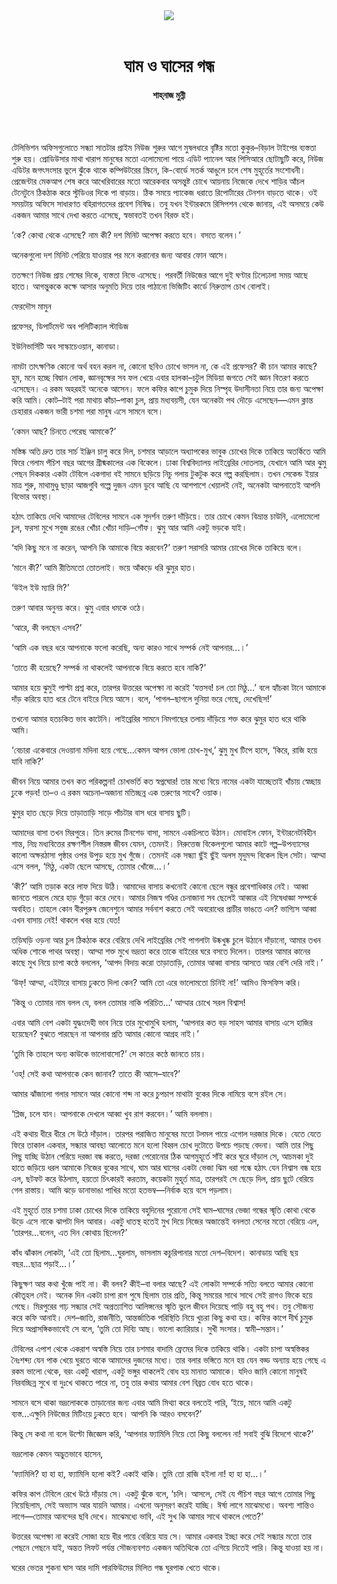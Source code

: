 <div align=center>
<img src=https://images.prothomalo.com/prothomalo-bangla%2F2021-02%2F6cad2cc2-4cc7-49b7-80ba-840dedd5d06f%2FPrescription_.png?rect=0%2C103%2C868%2C456&w=1200&ar=40%3A21&auto=format%2Ccompress&ogImage=true&mode=crop&overlay=&overlay_position=bottom&overlay_width_pct=1 />
<br><br>
<h1>ঘাম ও ঘাসের গন্ধ</h1> 
<h4>শাহ্‌নাজ মুন্নী</h4>
<br><br>
</div>

টেলিভিশন অফিসগুলোতে সন্ধ্যা সাতটার প্রাইম নিউজ শুরুর আগে মুষলধারে বৃষ্টির মতো কুকুর–বিড়াল টাইপের ব্যস্ততা শুরু হয়। প্রোডিউসার মাথা খারাপ মানুষের মতো এলোমেলো পায়ে এডিট প্যানেল আর পিসিআরে ছোটাছুটি করে, নিউজ এডিটর জগৎসংসার ভুলে ঝুঁকে থাকে কম্পিউটরের স্ক্রিনে, কি-বোর্ডে সতর্ক আঙুলে চলে শেষ মুহূর্তের সংশোধনী। প্রেজেন্টার মেকআপ শেষ করে আখেরিবারের মতো আরেকবার অসন্তুষ্ট চোখে আয়নায় নিজেকে দেখে শাড়ির আঁচল টেনেটুনে ঠিকঠাক করে স্টুডিওর দিকে পা বাড়ায়। ঠিক সময়ে প্যাকেজ ধরাতে রিপোর্টারের টেনশন বাড়তে থাকে। ওই সময়টায় অফিসে সাধারণত বহিরাগতদের প্রবেশ নিষিদ্ধ। তবু যখন ইন্টারকমে রিসিপশন থেকে জানায়, এই অসময়ে কেউ একজন আমার সাথে দেখা করতে এসেছে, স্বভাবতই তখন বিরক্ত হই।

‘কে? কোথা থেকে এসেছে? নাম কী? দশ মিনিট অপেক্ষা করতে হবে। বসতে বলেন।’

অনেকগুলো দশ মিনিট পেরিয়ে যাওয়ার পর মনে করানোর জন্য আবার ফোন আসে।

ততক্ষণে নিউজ প্রায় শেষের দিকে, ব্যস্ততা নিভে এসেছে। পরবর্তী নিউজের আগে দুই ঘণ্টার ঢিলেঢালা সময় আছে হাতে। আগন্তুককে কক্ষে আসার অনুমতি দিয়ে তার পাঠানো ভিজিটিং কার্ডে নিরুত্তাপ চোখ বোলাই।

ফেরদৌস মামুন

প্রফেসর, ডিপার্টমেন্ট অব পলিটিক্যাল স্টাডিজ

ইউনিভার্সিটি অব সাস্কাচেওয়ান, কানাডা।

নামটা তাৎক্ষণিক কোনো অর্থ বহন করল না, কোনো ছবিও চোখে ভাসল না, কে এই প্রফেসর? কী চান আমার কাছে? হুম, মনে হচ্ছে বিদ্বান লোক, জ্ঞানবৃক্ষের সব ফল খেয়ে এবার হালকা–চটুল মিডিয়া জগতে সেই জ্ঞান বিতরণ করতে এসেছেন। এ রকম অহরহই অনেকে আসেন। ফলে কফির কাপে চুমুক দিয়ে নিস্পৃহ উদাসীনতা নিয়ে তার জন্য অপেক্ষা করি আমি। কোট–টাই পরা মাথায় কাঁচা–পাকা চুল, প্রায় মধ্যবয়সী, যেন অনেকটা পথ দৌড়ে এসেছেন—এমন ক্লান্ত চেহারার একজন ভারী চশমা পরা মানুষ এসে সামনে বসে।

‘কেমন আছ? চিনতে পেরেছ আমাকে?’

মস্তিষ্ক অতি দ্রুত তার সার্চ ইঞ্জিন চালু করে দিল, চশমার আড়ালে অধ্যাপকের ভাবুক চোখের দিকে তাকিয়ে অতর্কিতে আমি ফিরে গেলাম পঁচিশ বছর আগের গ্রীষ্মকালের এক বিকেলে। ঢাকা বিশ্ববিদ্যালয় লাইব্রেরির দোতলায়, যেখানে আমি আর ঝুমু পেছন দিককার একটা টেবিলে একগাদা বই সামনে ছড়িয়ে নিচু গলায় টুকটুক করে গল্প করছিলাম। তখন সেকেন্ড ইয়ার মাত্র শুরু, মাথামুণ্ডু ছাড়া আজগুবি গল্পে দুজন এমন ডুবে আছি যে আশপাশে খেয়ালই নেই, অনেকটা আপনাতেই আপনি বিভোর অবস্থা।

হঠাৎ তাকিয়ে দেখি আমাদের টেবিলের সামনে এক সুদর্শন তরুণ দাঁড়িয়ে। তার চোখে কেমন বিভ্রান্ত চাউনি, এলোমেলো চুল, ফরসা মুখে সবুজ রঙের খোঁচা খোঁচা দাড়ি–গোঁফ। ঝুমু আর আমি একটু ভড়কে যাই।

‘যদি কিছু মনে না করেন, আপনি কি আমাকে বিয়ে করবেন?’ তরুণ সরাসরি আমার চোখের দিকে তাকিয়ে বলে।

‘মানে কী?’ আমি রীতিমতো তোতলাই। ভয়ে আঁকড়ে ধরি ঝুমুর হাত।

‘উইল ইউ ম্যারি মি?’

তরুণ আবার অনুনয় করে। ঝুমু এবার ধমকে ওঠে।

‘আরে, কী বলছেন এসব?’

‘আমি এক বছর ধরে আপনাকে ফলো করেছি, অন্য কারও সাথে সম্পর্ক নেই আপনার...।’

‘তাতে কী হয়েছে? সম্পর্ক না থাকলেই আপনাকে বিয়ে করতে হবে নাকি?’

আমার হয়ে ঝুমুই পাল্টা প্রশ্ন করে, তারপর উত্তরের অপেক্ষা না করেই ‘যত্তসব! চল তো মিঠু...’ বলে হ্যাঁচকা টানে আমাকে দাঁড় করিয়ে হাত ধরে টেনে বাইরে নিয়ে আসে। বলে, ‘পাগল–ছাগলে দুনিয়া ভরে গেছে, দেখেছিস!’

তখনো আমার হতচকিত ভাব কাটেনি। লাইব্রেরির সামনে নিমগাছের তলায় দাঁড়িয়ে শক্ত করে ঝুমুর হাত ধরে থাকি আমি।

‘বেচারা একেবারে দেওয়ানা মদিনা হয়ে গেছে...কেমন আপন ভোলা চোখ-মুখ,’ ঝুমু মুখ টিপে হাসে, ‘কিরে, রাজি হয়ে যাবি নাকি?’

জীবন নিয়ে আমার তখন কত পরিকল্পনা! চোখভর্তি কত স্বপ্নঘোর! তার মধ্যে বিয়ে নামের একটা যাচ্ছেতাই খাঁচায় স্বেচ্ছায় ঢুকে পড়ব! তা–ও এ রকম অচেনা–অজানা মতিচ্ছন্ন এক তরুণের সাথে? ওয়াক।

ঝুমুর হাত ছেড়ে দিয়ে তাড়াতাড়ি সাড়ে পাঁচটার বাস ধরে বাসায় ছুটি।

আমাদের বাসা তখন মিরপুরে। তিন রুমের টিনশেড বাসা, সামনে একচিলতে উঠান। মোবাইল ফোন, ইন্টারনেটবিহীন শান্ত, নিম্ন মধ্যবিত্তের রক্ষণশীল নিস্তরঙ্গ জীবন যেমন, তেমনই। নিরুত্তেজ বিকেলগুলো আমার কাটে গল্প–উপন্যাসের কালো অক্ষরঠাসা পৃষ্ঠার ওপর উপুড় হয়ে মুখ গুঁজে। তেমনই এক সন্ধ্যা ছুঁই ছুঁই অলস মৃদুমন্দ বিকেল ছিল সেটা। আম্মা এসে বলল, ‘মিঠু, একটা ছেলে আসছে, তোমার খোঁজে...।’

‘কী?’ আমি তড়াক করে লাফ দিয়ে উঠি। আমাদের বাসায় কখনোই কোনো ছেলে বন্ধুর প্রবেশাধিকার নেই। আব্বা জানতে পারলে মেরে হাড় গুঁড়ো করে দেবে। আমার নিজস্ব গণ্ডির চেনাজানা সব ছেলেই আব্বার এই নিষেধাজ্ঞা সম্পর্কে অবহিত। তাহলে কোন বীরপুরুষ জেনেশুনে আমার সর্বনাশ করতে সেই অবরোধের প্রাচীর ভাঙতে এল? ভাগ্যিস আব্বা এখন বাসায় নেই! থাকলে খবর হয়ে যেত!

তড়িঘড়ি ওড়না আর চুল ঠিকঠাক করে বেরিয়ে দেখি লাইব্রেরির সেই পাগলাটা উষ্কখুষ্ক চুলে উঠানে দাঁড়ানো, আমার তখন অধিক শোকে পাথর অবস্থা। আম্মা শক্ত মুখে ভদ্রতা করে তাকে বাইরের ঘরে বসতে দিলেন। তারপর আমার কানের কাছে মুখ নিয়ে চাপা কণ্ঠে বললেন, ‘আপদ বিদায় করো তাড়াতাড়ি, তোমার আব্বা বাসায় আসতে আর বেশি দেরি নাই।’

‘উফ্! আম্মা, এইটারে বাসায় ঢুকতে দিলা কেন? আমি তো এরে ভালোমতো চিনিই না!’ আমিও ফিসফিস করি।

‘কিন্তু ও তোমার নাম বলল যে, বলল তোমার নাকি পরিচিত...’ আম্মার চোখে সরল বিশ্বাস!

এবার আমি বেশ একটা যুদ্ধংদেহী ভাব নিয়ে তার মুখোমুখি হলাম, ‘আপনার কত বড় সাহস আমার বাসায় এসে হাজির হয়েছেন? বুঝতে পারছেন না আপনার প্রতি আমার কোনো আগ্রহ নাই।’

‘তুমি কি তাহলে অন্য কাউকে ভালোবাসো?’ সে কাতর কণ্ঠে জানতে চায়।

‘ওহ্! সেই কথা আপনাকে কেন জানাব? তাতে কী আসে–যাবে?’

আমার ঝাঁজালো গলার সামনে আর কোনো শব্দ না করে চুপচাপ মাথাটা বুকের দিকে নামিয়ে বসে রইল সে।

‘প্লিজ, চলে যান। আপনাকে দেখলে আব্বা খুব রাগ করবেন।’ আমি বললাম।

এই কথায় ধীরে ধীরে সে উঠে দাঁড়াল। তারপর পরাজিত মানুষের মতো টলমল পায়ে এগোল দরজার দিকে। যেতে যেতে ফিরে তাকাল একবার, সন্ধ্যার আবছা আলোতে মনে হলো বিহ্বল চোখ দুটোতে উপচে পড়ছে বেদনা। আমি তার পিছু পিছু যাচ্ছি উঠান পেরিয়ে দরজা বন্ধ করতে, দরজা পেরোনোর ঠিক আগমুহূর্তে সাঁই করে ঘুরে দাঁড়াল সে, আচমকা দুই হাতে জড়িয়ে ধরল আমাকে নিজের বুকের সাথে, ঘাম আর ঘাসের একটা ভেজা ঝিম ধরা গন্ধে হঠাৎ যেন নিশ্বাস বন্ধ হয়ে এল, ছটফট করে উঠলাম, হয়তো চিৎকারই করতাম, কয়েকটা মুহূর্ত মাত্র, তারপরই সে ছেড়ে দিল, প্রায় ছুটে বেরিয়ে গেল রাস্তায়। আমি ঝড়ে ডানাভাঙা পাখির মতো হতভম্ব—নির্বাক হয়ে বসে পড়লাম।

এই মুহূর্তে তার চশমা ঢাকা চোখের দিকে তাকিয়ে বহুদিনের পুরোনো সেই ঘাম–ঘাসের ভেজা গন্ধের স্মৃতি কোথা থেকে উড়ে এসে নাকে ঝাপটা দিল আবার। একটু ধাতস্থ হতেই মুখ দিয়ে নিজের অজান্তেই বনলতা সেনের মতো বেরিয়ে এল, ‘তারপর...বলেন, এত দিন কোথায় ছিলেন?’

কাঁধ ঝাঁকাল লোকটা, ‘এই তো ছিলাম...ঘুরলাম, ভাসলাম কচুরিপানার মতো দেশ–বিদেশ। কানাডায় আছি ছয় বছর...ছাত্র পড়াই...।’

কিছুক্ষণ আর কথা খুঁজে পাই না। কী বলব? কীই–বা বলার আছে? এই লোকটা সম্পর্কে সত্যি বলতে আমার কোনো কৌতূহল নেই। অনেক দিন একটা চাপা রাগ পুষে ছিলাম তার প্রতি, কিন্তু সময়ের সাথে সাথে সেই রাগও ফিকে হয়ে গেছে। মিরপুরের গাঢ় সন্ধ্যার সেই অপ্রত্যাশিত আলিঙ্গনের স্মৃতি ভুলে জীবন দিয়েছে পাড়ি বহু বহু পথ। তবু সৌজন্য করে কফি আনাই। দেশ–জাতি, রাজনীতি, আন্তর্জাতিক পরিস্থিতি নিয়ে খুচরা কিছু কথা হয়। কফির কাপে দীর্ঘ চুমুক দিয়ে অপ্রাসঙ্গিকভাবেই সে বলে, ‘তুমি তো দিব্যি আছ। ভালো ক্যারিয়ার। সুখী সংসার। স্বামী–সন্তান।’

টেবিলের এপাশ থেকে একরাশ অস্বস্তি নিয়ে তার চশমার বাদামি ফ্রেমের দিকে তাকিয়ে থাকি। একটা চাপা অস্বস্তিকর নৈঃশব্দ্য যেন পাক খেয়ে ঘুরতে থাকে আমাদের দুজনের মধ্যে। তার বলার ভঙ্গিতে মনে হয় যেন বড্ড অন্যায় হয়ে গেছে এ রকম ভালো থেকে, বরং একটু খারাপ, একটু ভঙ্গুর থাকলেই বোধ হয় মানাত আমাকে। যদিও জানি কোনো মানুষই নিরবচ্ছিন্ন সুখে বা দুঃখে থাকতে পারে না, তবু তার কথায় আমার বেশ বিব্রত বোধ হতে থাকে।

সামনে বসে থাকা ভদ্রলোককে তাড়ানোর জন্য এবার আমি মিথ্যা করে বলতেই পারি, ‘ইয়ে, মানে আমি একটু ব্যস্ত...এক্ষুনি নিউজের মিটিংয়ে ঢুকতে হবে। আপনি কি আরও বসবেন?’

কিন্তু সে কথা না বলে উল্টো জিজ্ঞেস করি, ‘আপনার ফ্যামিলি নিয়ে তো কিছু বললেন না! সবাই বুঝি বিদেশে থাকে?’

ভদ্রলোক কেমন অদ্ভুতভাবে হাসেন,

‘ফ্যামিলি? হা হা হা, ফ্যামিলি হলো কই? একাই থাকি। তুমি তো রাজি হইলা না! হা হা হা...।’

কফির কাপ টেবিলে রেখে উঠে দাঁড়ায় সে। একটু ঝুঁকে বলে, ‘চলি। আসলে, সেই যে পঁচিশ বছর আগে তোমার পিছু নিয়েছিলাম, সেই অভ্যাস আর যায়নি আমার। এখনো অনুসরণ করেই যাচ্ছি। ঈর্ষা লাগে মাঝেমধ্যে। অবশ্য শান্তিও লাগে—তোমার আনন্দের ছবি দেখে। মাঝেমধ্যে ভাবি, এই সুখ কি আমার সাথে থাকলে পেতে?’

উত্তরের অপেক্ষা না করেই সোজা হয়ে ধীর পায়ে বেরিয়ে যায় সে। আমার একবার ইচ্ছা করে সেই সন্ধ্যার মতো তার পেছনে পেছনে যাই, অন্তত লিফট পর্যন্ত সৌজন্যবশত একজন অতিথিকে তো এগিয়ে দিতেই পারি। কিন্তু যাওয়া হয় না।

ঘরের ভেতর শুকনা ঘাস আর দামি পারফিউমের মিলিত গন্ধ ঘুরপাক খেতে থাকে।
